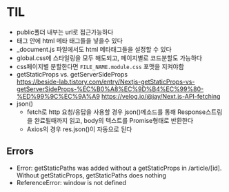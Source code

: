 # TIL

- public폴더 내부는 url로 접근가능하다
- <Head> 태그 안에 html 메타 태그들을 넣을수 있다
- _document.js 파일에서도 html 메타태그들을 설정할 수 있다
- global.css에 스타일링을 모두 해도되고, 페이지별로 코드분할도 가능하다 
- css페이지별 분할한다면 `FILE_NAME.module.css` 포맷을 지켜야함
- getStaticProps vs. getServerSideProps  
    https://beside-lab.tistory.com/entry/Nextjs-getStaticProps-vs-getServerSideProps-%EC%B0%A8%EC%9D%B4%EC%99%80-%ED%99%9C%EC%9A%A9
    https://velog.io/@jay/Next.js-API-fetching
- json()
    - fetch로 http 요청/응답을 사용할 경우 json()메소드를 통해 Response스트림을 완료될때까지 읽고, body의 텍스트를 Promise형태로 반환한다
    - Axios의 경우 res.json()이 자동으로 된다

## Errors
- Error: getStaticPaths was added without a getStaticProps in /article/[id]. Without getStaticProps, getStaticPaths does nothing
- ReferenceError: window is not defined